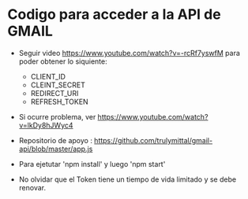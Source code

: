 # Codigo para acceder a la API de GMAIL

- Seguir video https://www.youtube.com/watch?v=-rcRf7yswfM para poder obtener lo siquiente:

    - CLIENT_ID
    - CLEINT_SECRET
    - REDIRECT_URI
    - REFRESH_TOKEN

- Si ocurre problema, ver https://www.youtube.com/watch?v=lkDy8hJWyc4

- Repositorio de apoyo : https://github.com/trulymittal/gmail-api/blob/master/app.js

- Para ejetutar 'npm install' y luego 'npm start'

- No olvidar que el Token tiene un tiempo de vida limitado y se debe renovar.